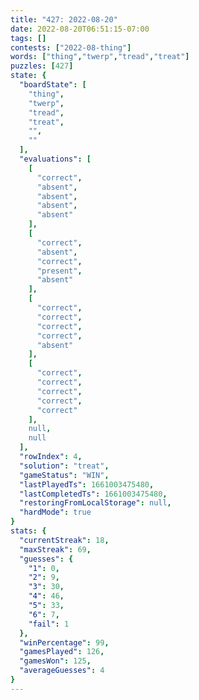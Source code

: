 ```yaml
---
title: "427: 2022-08-20"
date: 2022-08-20T06:51:15-07:00
tags: []
contests: ["2022-08-thing"]
words: ["thing","twerp","tread","treat"]
puzzles: [427]
state: {
  "boardState": [
    "thing",
    "twerp",
    "tread",
    "treat",
    "",
    ""
  ],
  "evaluations": [
    [
      "correct",
      "absent",
      "absent",
      "absent",
      "absent"
    ],
    [
      "correct",
      "absent",
      "correct",
      "present",
      "absent"
    ],
    [
      "correct",
      "correct",
      "correct",
      "correct",
      "absent"
    ],
    [
      "correct",
      "correct",
      "correct",
      "correct",
      "correct"
    ],
    null,
    null
  ],
  "rowIndex": 4,
  "solution": "treat",
  "gameStatus": "WIN",
  "lastPlayedTs": 1661003475480,
  "lastCompletedTs": 1661003475480,
  "restoringFromLocalStorage": null,
  "hardMode": true
}
stats: {
  "currentStreak": 18,
  "maxStreak": 69,
  "guesses": {
    "1": 0,
    "2": 9,
    "3": 30,
    "4": 46,
    "5": 33,
    "6": 7,
    "fail": 1
  },
  "winPercentage": 99,
  "gamesPlayed": 126,
  "gamesWon": 125,
  "averageGuesses": 4
}
---
```


<!-- more -->
